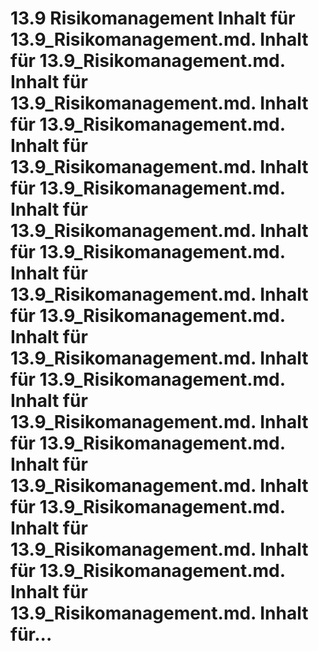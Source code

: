 # 13.9 Risikomanagement Inhalt für 13.9_Risikomanagement.md. Inhalt für 13.9_Risikomanagement.md. Inhalt für 13.9_Risikomanagement.md. Inhalt für 13.9_Risikomanagement.md. Inhalt für 13.9_Risikomanagement.md. Inhalt für 13.9_Risikomanagement.md. Inhalt für 13.9_Risikomanagement.md. Inhalt für 13.9_Risikomanagement.md. Inhalt für 13.9_Risikomanagement.md. Inhalt für 13.9_Risikomanagement.md. Inhalt für 13.9_Risikomanagement.md. Inhalt für 13.9_Risikomanagement.md. Inhalt für 13.9_Risikomanagement.md. Inhalt für 13.9_Risikomanagement.md. Inhalt für 13.9_Risikomanagement.md. Inhalt für 13.9_Risikomanagement.md. Inhalt für 13.9_Risikomanagement.md. Inhalt für 13.9_Risikomanagement.md. Inhalt für 13.9_Risikomanagement.md. Inhalt für...